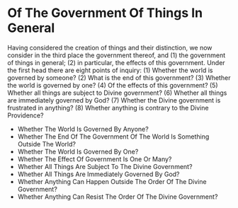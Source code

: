 # Of The Government Of Things In General

Having considered the creation of things and their distinction, we now consider in the third place the government thereof, and (1) the government of things in general; (2) in particular, the effects of this government. Under the first head there are eight points of inquiry:
(1) Whether the world is governed by someone?
(2) What is the end of this government?
(3) Whether the world is governed by one?
(4) Of the effects of this government?
(5) Whether all things are subject to Divine government?
(6) Whether all things are immediately governed by God?
(7) Whether the Divine government is frustrated in anything?
(8) Whether anything is contrary to the Divine Providence?

* Whether The World Is Governed By Anyone?
* Whether The End Of The Government Of The World Is Something Outside The World?
* Whether The World Is Governed By One?
* Whether The Effect Of Government Is One Or Many?
* Whether All Things Are Subject To The Divine Government?
* Whether All Things Are Immediately Governed By God?
* Whether Anything Can Happen Outside The Order Of The Divine Government?
* Whether Anything Can Resist The Order Of The Divine Government?